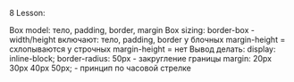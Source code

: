 8 Lesson:

Box model: тело, padding, border, margin
Box sizing: border-box - width/height включают: тело, padding, border
у блочных margin-height = схлопываются 
у строчных margin-height = нет 
Вывод делать: display: inline-block;
border-radius: 50px - закругление границы
margin: 20px 30px 40px 50px; - принцип по часовой стрелке